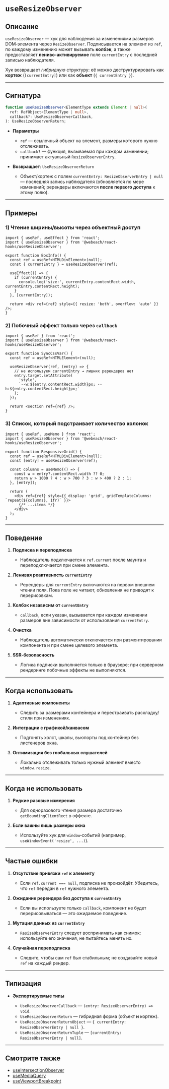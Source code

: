 # `useResizeObserver`

## Описание

`useResizeObserver` — хук для наблюдения за изменениями размеров DOM‑элемента через `ResizeObserver`. Подписывается на элемент из `ref`, по каждому изменению может вызывать **колбэк**, а также предоставляет **лениво‑активируемое** поле `currentEntry` c последней записью наблюдателя.

Хук возвращает *гибридную* структуру: её можно деструктурировать как **кортеж** (`[currentEntry]`) или как **объект** (`{ currentEntry }`).

---

## Сигнатура

```ts
function useResizeObserver<ElementType extends Element | null>(
  ref: RefObject<ElementType | null>,
  callback?: UseResizeObserverCallback,
): UseResizeObserverReturn;
```

- **Параметры**
   - `ref` — ссылочный объект на элемент, размеры которого нужно отслеживать.
   - `callback?` — функция, вызываемая при каждом изменении; принимает актуальный `ResizeObserverEntry`.

- **Возвращает**: `UseResizeObserverReturn`
   - Объект/кортеж с полем `currentEntry: ResizeObserverEntry | null` — последняя запись наблюдателя (обновляется по мере изменений; ререндеры включаются **после первого доступа** к этому полю).

---

## Примеры

### 1) Чтение ширины/высоты через объектный доступ

```tsx
import { useRef, useEffect } from 'react';
import { useResizeObserver } from '@webeach/react-hooks/useResizeObserver';

export function BoxInfo() {
  const ref = useRef<HTMLDivElement>(null);
  const { currentEntry } = useResizeObserver(ref);

  useEffect(() => {
    if (currentEntry) {
      console.log('size:', currentEntry.contentRect.width, currentEntry.contentRect.height);
    }
  }, [currentEntry]);

  return <div ref={ref} style={{ resize: 'both', overflow: 'auto' }} />;
}
```

### 2) Побочный эффект только через `callback`

```tsx
import { useRef } from 'react';
import { useResizeObserver } from '@webeach/react-hooks/useResizeObserver';

export function SyncCssVar() {
  const ref = useRef<HTMLElement>(null);

  useResizeObserver(ref, (entry) => {
    // не используем currentEntry → лишних ререндеров нет
    entry.target.setAttribute(
      'style',
      `--w:${entry.contentRect.width}px; --h:${entry.contentRect.height}px;`
    );
  });

  return <section ref={ref} />;
}
```

### 3) Список, который подстраивает количество колонок

```tsx
import { useRef, useMemo } from 'react';
import { useResizeObserver } from '@webeach/react-hooks/useResizeObserver';

export function ResponsiveGrid() {
  const ref = useRef<HTMLDivElement>(null);
  const [entry] = useResizeObserver(ref);

  const columns = useMemo(() => {
    const w = entry?.contentRect.width ?? 0;
    return w > 1000 ? 4 : w > 700 ? 3 : w > 400 ? 2 : 1;
  }, [entry]);

  return (
    <div ref={ref} style={{ display: 'grid', gridTemplateColumns: `repeat(${columns}, 1fr)` }}>
      {/* ...items */}
    </div>
  );
}
```

---

## Поведение

1. **Подписка и переподписка**
   - Наблюдатель подключается к `ref.current` после маунта и переподключается при смене элемента.

2. **Ленивая реактивность `currentEntry`**
   - Ререндеры для `currentEntry` включаются на первом внешнем чтении поля. Пока поле не читают, обновления не приводят к перерисовкам.

3. **Колбэк независим от `currentEntry`**
   - `callback`, если указан, вызывается при каждом изменении размеров вне зависимости от использования `currentEntry`.

4. **Очистка**
   - Наблюдатель автоматически отключается при размонтировании компонента и при смене целевого элемента.

5. **SSR‑безопасность**
   - Логика подписки выполняется только в браузере; при серверном рендеринге побочные эффекты не выполняются.

---

## Когда использовать

1. **Адаптивные компоненты**
   - Следить за размерами контейнера и перестраивать раскладку/стили при изменениях.

2. **Интеграции с графикой/канвасом**
   - Подгонять холст, шкалы, вьюпорты под контейнер без листенеров окна.

3. **Оптимизация без глобальных слушателей**
   - Локально отслеживать только нужный элемент вместо `window.resize`.

---

## Когда **не** использовать

1. **Редкие разовые измерения**
   - Для одноразового чтения размера достаточно `getBoundingClientRect` в эффекте.

2. **Если важны лишь размеры окна**
   - Используйте хук для `window`‑событий (например, `useWindowEvent('resize', ...)`).

---

## Частые ошибки

1. **Отсутствие привязки `ref` к элементу**
   - Если `ref.current === null`, подписка не произойдёт. Убедитесь, что `ref` передан в `ref` нужного элемента.

2. **Ожидание ререндера без доступа к `currentEntry`**
   - Если вы используете только `callback`, компонент не будет перерисовываться — это ожидаемое поведение.

3. **Мутация данных из `currentEntry`**
   - `ResizeObserverEntry` следует воспринимать как снимок: используйте его значения, не пытайтесь менять их.

4. **Случайная переподписка**
   - Следите, чтобы сам `ref` был стабильным; не создавайте новый `ref` на каждый рендер.

---

## Типизация

- **Экспортируемые типы**

   - `UseResizeObserverCallback` — `(entry: ResizeObserverEntry) => void`.
   - `UseResizeObserverReturn` — гибридная форма (объект **и** кортеж).
   - `UseResizeObserverReturnObject` — `{ currentEntry: ResizeObserverEntry | null }`.
   - `UseResizeObserverReturnTuple` — `[currentEntry: ResizeObserverEntry | null]`.

---

## Смотрите также

- [useIntersectionObserver](useIntersectionObserver.md)
- [useMediaQuery](useMediaQuery.md)
- [useViewportBreakpoint](useViewportBreakpoint.md)
